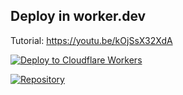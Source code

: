 ## Deploy in worker.dev

Tutorial: https://youtu.be/kOjSsX32XdA

   [![Deploy to Cloudflare Workers](https://deploy.workers.cloudflare.com/button)](https://deploy.workers.cloudflare.com/?url=https://github.com/yujiwh/EDtunnel)
   
[![Repository](https://img.shields.io/badge/View%20on-GitHub-blue.svg)](https://github.com/yujiwh/EDtunnel)
